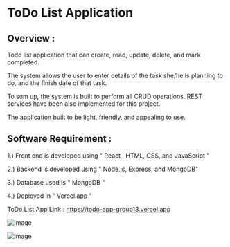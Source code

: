 # ToDo List Application
Overview :
------------

Todo list application that can create, read, update, delete, and mark completed.

The system allows the user to enter details of the task she/he is planning to do, and the finish date of that task. 

To sum up, the system is built to perform all CRUD operations. REST services have been also implemented for this project.

The application built to be light, friendly, and appealing to use. 


Software Requirement :
------------------------------------------------
1.) Front end is developed using " React , HTML, CSS, and JavaScript " 

2.) Backend is developed using " Node.js, Express, and MongoDB" 

3.) Database used is " MongoDB "

4.) Deployed in " Vercel.app "


ToDo List App Link : https://todo-app-group13.vercel.app



![image](https://github.com/Ahathiya/NM-LICET-IT-GROUP13/assets/91562519/69ef3e64-d5d5-4920-a53e-8e6341125d87)

![image](https://github.com/Ahathiya/NM-LICET-IT-GROUP13/assets/91562519/169e0531-4458-4d24-a152-e3e4643e76fe)



